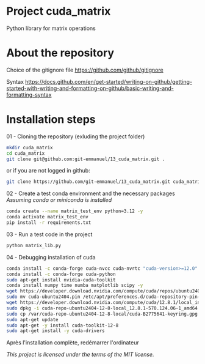 # Project cuda_matrix
Python library for matrix operations

# About the repository
Choice of the gitignore file
https://github.com/github/gitignore

Syntax 
https://docs.github.com/en/get-started/writing-on-github/getting-started-with-writing-and-formatting-on-github/basic-writing-and-formatting-syntax


# Installation steps

01 - Cloning the repository (exluding the project folder)
```bash
mkdir cuda_matrix
cd cuda_matrix
git clone git@github.com:git-emmanuel/13_cuda_matrix.git .

```
or if you are not logged in github:
```bash
git clone https://github.com/git-emmanuel/13_cuda_matrix.git cuda_matrix
```

02 - Create a test conda environment and the necessary packages
*Assuming conda or miniconda is installed*
```bash
conda create --name matrix_test_env python=3.12 -y
conda activate matrix_test_env
pip install -r requirements.txt
```


03 - Run a test code in the project

```bash
python matrix_lib.py
```


04 - Debugging installation of cuda

```bash
conda install -c conda-forge cuda-nvcc cuda-nvrtc "cuda-version>=12.0"
conda install -c conda-forge cuda-python
sudo apt-get install nvidia-cuda-toolkit
conda install numpy time numba matplotlib scipy -y
wget https://developer.download.nvidia.com/compute/cuda/repos/ubuntu2404/x86_64/cuda-ubuntu2404.pin
sudo mv cuda-ubuntu2404.pin /etc/apt/preferences.d/cuda-repository-pin-600
wget https://developer.download.nvidia.com/compute/cuda/12.8.1/local_installers/cuda-repo-ubuntu2404-12-8-local_12.8.1-570.124.06-1_amd64.deb
sudo dpkg -i cuda-repo-ubuntu2404-12-8-local_12.8.1-570.124.06-1_amd64.deb
sudo cp /var/cuda-repo-ubuntu2404-12-8-local/cuda-B2775641-keyring.gpg /usr/share/keyrings/
sudo apt-get update
sudo apt-get -y install cuda-toolkit-12-8
sudo apt-get install -y cuda-drivers
```
Après l'installation complète, redémarrer l'ordinateur


*This project is licensed under the terms of the MIT license.*

